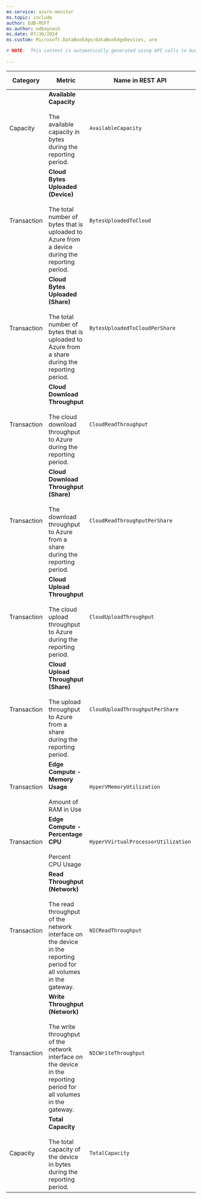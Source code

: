 ```yaml
---
ms.service: azure-monitor
ms.topic: include
author: EdB-MSFT
ms.author: edbaynash
ms.date: 07/30/2024
ms.custom: Microsoft.DataBoxEdge/dataBoxEdgeDevices, arm

# NOTE:  This content is automatically generated using API calls to Azure. Any edits made on these files will be overwritten in the next run of the script. 
 
---
```



|Category|Metric|Name in REST API|Unit|Aggregation|Dimensions|Time Grains|DS Export|
|---|---|---|---|---|---|---|---|
|Capacity|**Available Capacity**<br><br>The available capacity in bytes during the reporting period. |`AvailableCapacity` |Bytes |Average, Minimum, Maximum |\<none\>|PT5M, PT15M, PT1H |Yes|
|Transaction|**Cloud Bytes Uploaded (Device)**<br><br>The total number of bytes that is uploaded to Azure from a device during the reporting period. |`BytesUploadedToCloud` |Bytes |Average, Minimum, Maximum |\<none\>|PT5M, PT15M, PT1H |Yes|
|Transaction|**Cloud Bytes Uploaded (Share)**<br><br>The total number of bytes that is uploaded to Azure from a share during the reporting period. |`BytesUploadedToCloudPerShare` |Bytes |Average, Minimum, Maximum |`Share`|PT1M, PT15M, PT1H |Yes|
|Transaction|**Cloud Download Throughput**<br><br>The cloud download throughput to Azure during the reporting period. |`CloudReadThroughput` |BytesPerSecond |Average, Minimum, Maximum |\<none\>|PT5M, PT15M, PT1H |Yes|
|Transaction|**Cloud Download Throughput (Share)**<br><br>The download throughput to Azure from a share during the reporting period. |`CloudReadThroughputPerShare` |BytesPerSecond |Average, Minimum, Maximum |`Share`|PT1M, PT15M, PT1H |Yes|
|Transaction|**Cloud Upload Throughput**<br><br>The cloud upload throughput  to Azure during the reporting period. |`CloudUploadThroughput` |BytesPerSecond |Average, Minimum, Maximum |\<none\>|PT5M, PT15M, PT1H |Yes|
|Transaction|**Cloud Upload Throughput (Share)**<br><br>The upload throughput to Azure from a share during the reporting period. |`CloudUploadThroughputPerShare` |BytesPerSecond |Average, Minimum, Maximum |`Share`|PT1M, PT15M, PT1H |Yes|
|Transaction|**Edge Compute - Memory Usage**<br><br>Amount of RAM in Use |`HyperVMemoryUtilization` |Percent |Average, Minimum, Maximum |`InstanceName`|PT1M, PT15M, PT1H |Yes|
|Transaction|**Edge Compute - Percentage CPU**<br><br>Percent CPU Usage |`HyperVVirtualProcessorUtilization` |Percent |Average, Minimum, Maximum |`InstanceName`|PT1M, PT15M, PT1H |Yes|
|Transaction|**Read Throughput (Network)**<br><br>The read throughput of the network interface on the device in the reporting period for all volumes in the gateway. |`NICReadThroughput` |BytesPerSecond |Average, Minimum, Maximum |`InstanceName`|PT1M, PT15M, PT1H |Yes|
|Transaction|**Write Throughput (Network)**<br><br>The write throughput of the network interface on the device in the reporting period for all volumes in the gateway. |`NICWriteThroughput` |BytesPerSecond |Average, Minimum, Maximum |`InstanceName`|PT1M, PT15M, PT1H |Yes|
|Capacity|**Total Capacity**<br><br>The total capacity of the device in bytes during the reporting period. |`TotalCapacity` |Bytes |Average, Minimum, Maximum |\<none\>|PT5M, PT15M, PT1H |Yes|